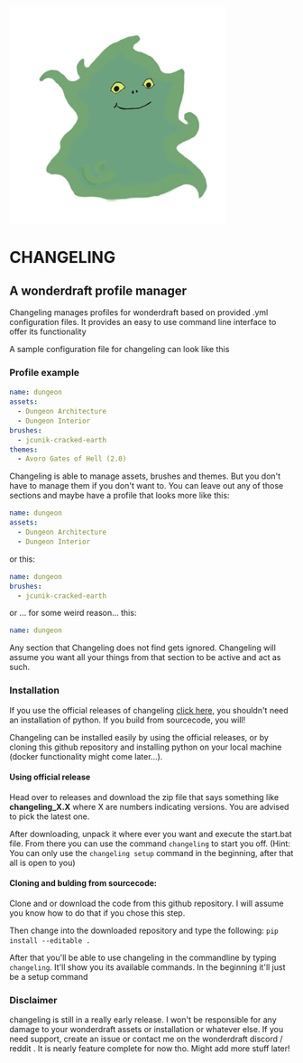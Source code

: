 ![alt text](images/changeling.png )

# CHANGELING
## A wonderdraft profile manager

Changeling manages profiles for wonderdraft based on provided .yml configuration files.
It provides an easy to use command line interface to offer its functionality

A sample configuration file for changeling can look like this

### Profile example

```yaml
name: dungeon
assets:
  - Dungeon Architecture
  - Dungeon Interior
brushes:
  - jcunik-cracked-earth
themes:
  - Avoro Gates of Hell (2.0)
```

Changeling is able to manage assets, brushes and themes. But you don't have to manage them if you don't want to.
You can leave out any of those sections and maybe have a profile that looks more like this:
```yaml
name: dungeon
assets:
  - Dungeon Architecture
  - Dungeon Interior
```
or this:
```yaml
name: dungeon
brushes:
  - jcunik-cracked-earth
```
or ... for some weird reason... this:
```yaml
name: dungeon
```
Any section that Changeling does not find gets ignored. Changeling will assume you want all your things
from that section to be active and act as such.


### Installation
If you use the official releases of changeling [click here](https://github.com/trashtatur/changeling/releases/), you shouldn't need an installation of python.
If you build from sourcecode, you will!

Changeling can be installed easily by using the official releases, or by cloning this github repository and installing
python on your local machine (docker functionality might come later...).

#### Using official release

Head over to releases and download the zip file that says something like **changeling_X.X** where X are
numbers indicating versions. You are advised to pick the latest one.

After downloading, unpack it where ever you want and execute the start.bat file. From there you can use
the command ``changeling`` to start you off. (Hint: You can only use the ``changeling setup`` command
in the beginning, after that all is open to you)

#### Cloning and bulding from sourcecode:
Clone and or download the code from this github repository. I will assume you know how to do that if you
chose this step.

Then change into the downloaded repository and type the following:
``pip install --editable .``

After that you'll be able to use changeling in the commandline by typing ``changeling``.
It'll show you its available commands. In the beginning it'll just be a setup command

### Disclaimer

changeling is still in a really early release. I won't be responsible for any damage to your
wonderdraft assets or installation or whatever else. If you need support, create an issue or
contact me on the wonderdraft discord / reddit . It is nearly feature complete for now tho.
Might add more stuff later!